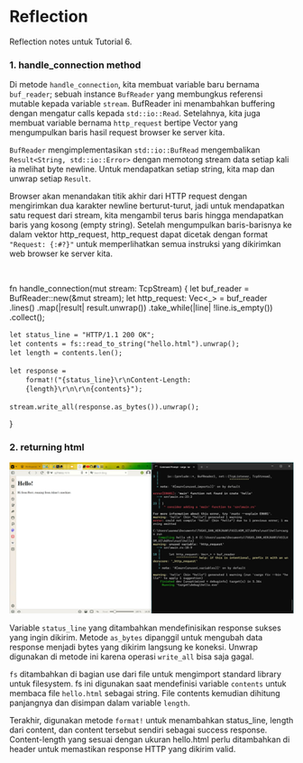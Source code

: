 # Reflection

Reflection notes untuk Tutorial 6.

### 1. handle_connection method
Di metode `handle_connection`, kita membuat variable baru bernama `buf_reader`; sebuah instance `BufReader` yang membungkus referensi mutable kepada variable `stream`. BufReader ini menambahkan buffering dengan mengatur calls kepada `std::io::Read`. Setelahnya, kita juga membuat variable bernama `http_request` bertipe Vector yang mengumpulkan baris hasil request browser ke server kita.

`BufReader` mengimplementasikan `std::io::BufRead` mengembalikan `Result<String, std::io::Error>` dengan memotong stream data setiap kali ia melihat byte newline. Untuk mendapatkan setiap string, kita map dan unwrap setiap `Result`.

Browser akan menandakan titik akhir dari HTTP request dengan mengirimkan dua karakter newline berturut-turut, jadi untuk mendapatkan satu request dari stream, kita mengambil terus baris hingga mendapatkan baris yang kosong (empty string). Setelah mengumpulkan baris-barisnya ke dalam vektor http_request, http_request dapat dicetak dengan format `"Request: {:#?}"` untuk memperlihatkan semua instruksi yang dikirimkan web browser ke server kita.

<br>

fn handle_connection(mut stream: TcpStream) {
    let buf_reader = BufReader::new(&mut stream);
    let http_request: Vec<_> = buf_reader
        .lines()
        .map(|result| result.unwrap())
        .take_while(|line| !line.is_empty())
        .collect();

    let status_line = "HTTP/1.1 200 OK";
    let contents = fs::read_to_string("hello.html").unwrap();
    let length = contents.len();

    let response =
        format!("{status_line}\r\nContent-Length:
        {length}\r\n\r\n{contents}");

    stream.write_all(response.as_bytes()).unwrap();
}

### 2. returning html

![Commit 2 screen capture](/assets/images/commit2.jpg)

Variable `status_line` yang ditambahkan mendefinisikan response sukses yang ingin dikirim. Metode `as_bytes` dipanggil untuk mengubah data response menjadi bytes yang dikirim langsung ke koneksi. Unwrap digunakan di metode ini karena operasi `write_all` bisa saja gagal.

`fs` ditambahkan di bagian use dari file untuk mengimport standard library untuk filesystem. fs ini digunakan saat mendefinisi variable `contents` untuk membaca file `hello.html` sebagai string. File contents kemudian dihitung panjangnya dan disimpan dalam variable `length`.

Terakhir, digunakan metode `format!` untuk menambahkan status_line, length dari content, dan content tersebut sendiri sebagai success response. Content-length yang sesuai dengan ukuran hello.html perlu ditambahkan di header untuk memastikan response HTTP yang dikirim valid.
